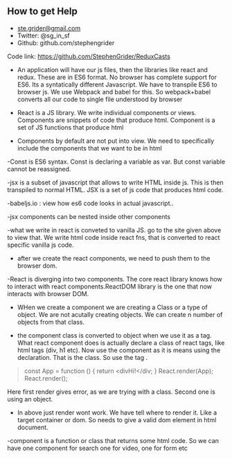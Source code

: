 ## How to get Help
- ste.grider@gmail.com
- Twitter: @sg_in_sf
- Github: github.com/stephengrider

Code link: https://github.com/StephenGrider/ReduxCasts

- An application will have our js files, then the libraries like react and redux. These are in ES6 format. No browser has complete support for ES6. Its a syntatically different Javascript. We have to transpile ES6 to browser js. We use Webpack and babel for this. So webpack+babel converts all our code to single file understood by browser

- React is a JS library. We write individual components or views. Components are snippets of code that produce html. Component is a set of JS functions that produce html

- Components by default are not put into view. We need to specifically include the components that we want to be in html

-Const is ES6 syntax. Const is declaring a variable as var. But const variable cannot be reassigned.

-jsx is a subset of javascript that allows to write HTML inside js. This is then transpiled to normal HTML.  JSX is a set of js code that produces html code.

-babeljs.io : view how es6 code looks in actual javascript..

-jsx components can be nested inside other components

-what we write in react is conveted to vanilla JS. go to the site given above to view that. We write html code inside react fns, that is converted to react specific vanilla js code.

- after we create the react components, we need to push them to the browser dom.

-React is diverging into two components. The core react library knows how to interact with react components.ReactDOM library is the one that now interacts with browser DOM.

- WHen we create a component we are creating a Class or a type of object. We are not acutally creating objects. We can create n number of objects from that class.

- the component class is converted to object when we use it as a tag. What react component does is actually declare a class of react tags, like html tags (div, h1 etc). Now use the component as it is means using the declaration. That is the class. So use the tag .
> const App = function () {
  return <divHi!</div;
}
React.render(App);
React.render(<App />);

Here first render gives error, as we are trying with a class. Second one is using an object.

- In above just render wont work. We have tell where to render it. Like a target container or dom. So needs to give a valid dom element in html document.

-component is a function or class that returns some html code. So we can have one component for search one for video, one for form etc




